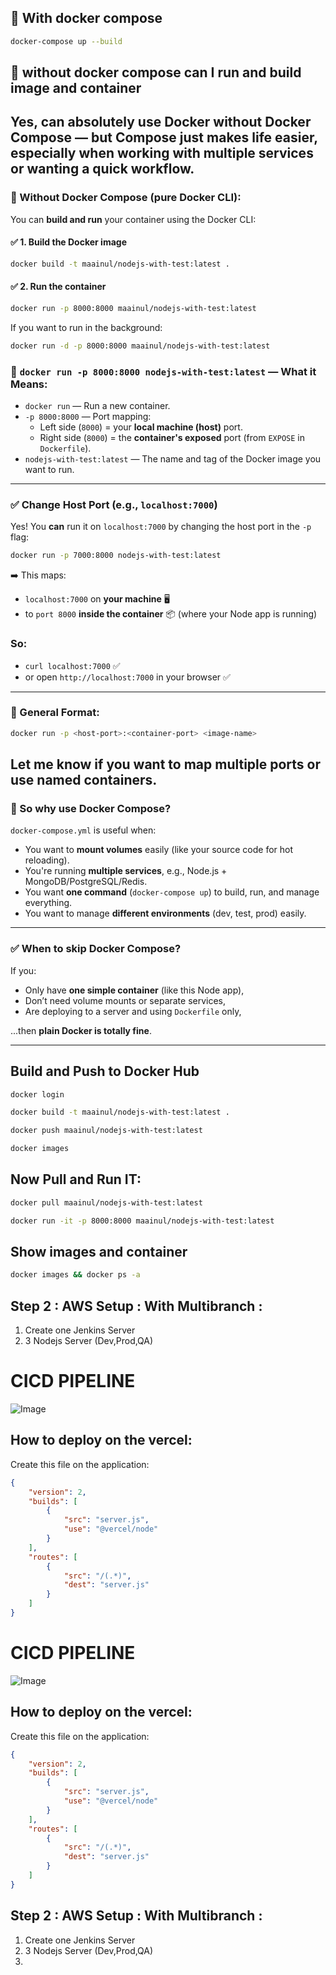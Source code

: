 ## 🙌 With docker compose

```bash
docker-compose up --build
```

## 🙌 without docker compose can I run and build image and container

Yes, **can absolutely use Docker without Docker Compose** — but Compose just makes life easier, especially when working with multiple services or wanting a quick workflow.
---

### 🔧 Without Docker Compose (pure Docker CLI):

You can **build and run** your container using the Docker CLI:

#### ✅ 1. **Build the Docker image**

```bash
docker build -t maainul/nodejs-with-test:latest .
```

#### ✅ 2. **Run the container**

```bash
docker run -p 8000:8000 maainul/nodejs-with-test:latest
```

If you want to run in the background:

```bash
docker run -d -p 8000:8000 maainul/nodejs-with-test:latest
```

### 🧠 `docker run -p 8000:8000 nodejs-with-test:latest` — What it Means:

- `docker run` — Run a new container.
- `-p 8000:8000` — Port mapping:
  - Left side (`8000`) = your **local machine (host)** port.
  - Right side (`8000`) = the **container's exposed** port (from `EXPOSE` in `Dockerfile`).
- `nodejs-with-test:latest` — The name and tag of the Docker image you want to run.

---

### ✅ Change Host Port (e.g., `localhost:7000`)

Yes! You **can** run it on `localhost:7000` by changing the host port in the `-p` flag:

```bash
docker run -p 7000:8000 nodejs-with-test:latest
```

➡️ This maps:

- `localhost:7000` on **your machine** 🖥️
- to `port 8000` **inside the container** 📦 (where your Node app is running)

### So:

- `curl localhost:7000` ✅
- or open `http://localhost:7000` in your browser ✅

---

### 🔁 General Format:

```bash
docker run -p <host-port>:<container-port> <image-name>
```

## Let me know if you want to map multiple ports or use named containers.

### 🧩 So why use Docker Compose?

`docker-compose.yml` is useful when:

- You want to **mount volumes** easily (like your source code for hot reloading).
- You're running **multiple services**, e.g., Node.js + MongoDB/PostgreSQL/Redis.
- You want **one command** (`docker-compose up`) to build, run, and manage everything.
- You want to manage **different environments** (dev, test, prod) easily.

---

### ✅ When to skip Docker Compose?

If you:

- Only have **one simple container** (like this Node app),
- Don’t need volume mounts or separate services,
- Are deploying to a server and using `Dockerfile` only,

...then **plain Docker is totally fine**.

---

## Build and Push to Docker Hub
```bash
docker login

docker build -t maainul/nodejs-with-test:latest .

docker push maainul/nodejs-with-test:latest

docker images
```

## Now Pull and Run IT:
```bash
docker pull maainul/nodejs-with-test:latest

docker run -it -p 8000:8000 maainul/nodejs-with-test:latest
```
## Show images and container
```bash
docker images && docker ps -a
```
## Step 2 : AWS Setup : With Multibranch : 

1. Create one Jenkins Server
2. 3 Nodejs Server (Dev,Prod,QA)


# CICD PIPELINE
![Image](https://github.com/user-attachments/assets/b379de69-dab4-40d9-ad4a-5bef3495e8e4)


## How to deploy on the vercel:

Create this file on the application:

```json
{
    "version": 2,
    "builds": [
        {
            "src": "server.js",
            "use": "@vercel/node"
        }
    ],
    "routes": [
        {
            "src": "/(.*)",
            "dest": "server.js"
        }
    ]
}
```
# CICD PIPELINE
![Image](https://github.com/user-attachments/assets/b379de69-dab4-40d9-ad4a-5bef3495e8e4)


## How to deploy on the vercel:

Create this file on the application:

```json
{
    "version": 2,
    "builds": [
        {
            "src": "server.js",
            "use": "@vercel/node"
        }
    ],
    "routes": [
        {
            "src": "/(.*)",
            "dest": "server.js"
        }
    ]
}
```
## Step 2 : AWS Setup : With Multibranch : 

1. Create one Jenkins Server
2. 3 Nodejs Server (Dev,Prod,QA)
3. 